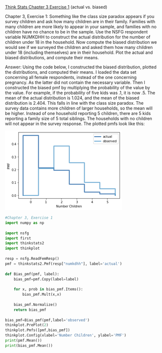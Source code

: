 [Think Stats Chapter 3 Exercise 1](http://greenteapress.com/thinkstats2/html/thinkstats2004.html#toc31) (actual vs. biased)  
<p> Chapter 3, Exercise 1: Something like the class size paradox appears if you survey children and ask how many children are in their family. Families with many children are more likely to appear in your sample, and families with no children have no chance to be in the sample.
Use the NSFG respondent variable NUMKDHH to construct the actual distribution for the number of children under 18 in the household.
Now compute the biased distribution we would see if we surveyed the children and asked them how many children under 18 (including themselves) are in their household.
Plot the actual and biased distributions, and compute their means. </p>
<p> Answer: Using the code below, I constructed the biased distribution, plotted the distributions, and computed their means. I loaded the data set concerning all female respondents, instead of the one concerning pregnancy. As the latter did not contain the necessary variable. Then I constructed the biased pmf by multiplying the probability of the value by the value. For example, if the probability of five kids was .1, it is now .5. The mean of the actual distribution is 1.024, and the mean of the biased distribution is 2.404. This falls in line with the class size paradox. The survey data contains more children of larger households, so the mean will be higher. Instead of one household reporting 5 children, there are 5 kids reporting a family size of 5 total siblings. The households with no children will not appear in the survey response. The plotted pmfs look like this: </p>

![Image of Plot](https://github.com/my321/dsp/blob/master/img/hist_ch3_ex1.png)

```python 
#Chapter 3, Exercise 1 
import numpy as np

import nsfg
import first 
import thinkstats2
import thinkplot 

resp = nsfg.ReadFemResp() 
pmf = thinkstats2.Pmf(resp["numkdhh"], label='actual')

def Bias_pmf(pmf, label):
    bias_pmf=pmf.Copy(label=label)
    
    for x, prob in bias_pmf.Items():
        bias_pmf.Mult(x,x)
        
    bias_pmf.Normalize()
    return bias_pmf

bias_pmf=Bias_pmf(pmf,label='observed')
thinkplot.PrePlot(2)
thinkplot.Pmfs([pmf,bias_pmf])
thinkplot.Config(xlabel='Number Children', ylabel='PMF')
print(pmf.Mean())
print(bias_pmf.Mean())
```
